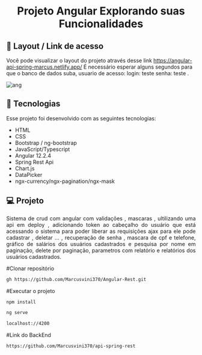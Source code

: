 <h1 align="center"> Projeto Angular Explorando suas Funcionalidades </h1>

## 🔖 Layout / Link de acesso 

Você pode visualizar o layout do projeto através desse link https://angular-api-spring-marcus.netlify.app/ É necessário esperar alguns segundos para que o banco de dados suba,
usuario de acesso: login: teste senha: teste .

![ang](https://user-images.githubusercontent.com/51136557/135907416-8ca9a464-7938-453d-95b3-a9283b386ac8.gif)


## 🚀 Tecnologias

Esse projeto foi desenvolvido com as seguintes tecnologias:

- HTML
- CSS
- Bootstrap / ng-bootstrap
- JavaScript/Typescript
- Angular 12.2.4
- Spring Rest Api
- Chart.js
- DataPicker
- ngx-currency/ngx-pagination/ngx-mask

## 💻 Projeto
<p align="justify">Sistema de crud com angular com validações , mascaras , ultilizando uma api em deploy , adicionando token ao cabeçalho do usuário que está acessando o sistema para poder liberar as requisições ajax para ele pode cadastrar , deletar ... , recuperação de senha , mascara de cpf e telefone, gráfico de salários dos usuários cadastrados e pesquisa por nome em paginação, delete por paginação, parametros com relatório e relatórios dos usuários cadastrados.</p>


#Clonar repositório
```bash
gh https://github.com/Marcusvini370/Angular-Rest.git
```
#Executar o projeto
```bash
npm install
```
```bash
ng serve 
```
```bash
localhost://4200
```
#Link do BackEnd
```bash
https://github.com/Marcusvini370/api-spring-rest
```

